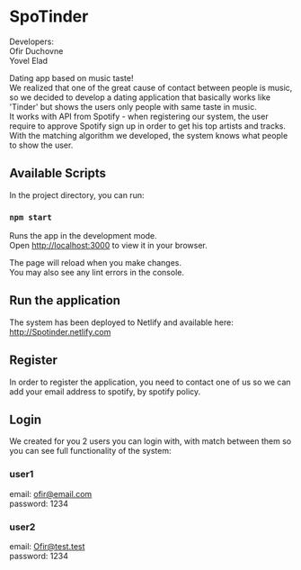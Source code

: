# SpoTinder

Developers: </br>
Ofir Duchovne </br>
Yovel Elad

Dating app based on music taste!</br>
We realized that one of the great cause of contact between people is music, so we decided to develop a dating application that basically works like 'Tinder' but shows the users only people with same taste in music.</br>
It works with API from Spotify - when registering our system, the user require to approve Spotify sign up in order to get his top artists and tracks.</br>
With the matching algorithm we developed, the system knows what people to show the user.

## Available Scripts

In the project directory, you can run:

### `npm start`

Runs the app in the development mode.\
Open [http://localhost:3000](http://localhost:3000) to view it in your browser.

The page will reload when you make changes.\
You may also see any lint errors in the console.

## Run the application

The system has been deployed to Netlify and available here:
http://Spotinder.netlify.com

## Register

In order to register the application, you need to contact one of us so we can add your email address to spotify, by spotify policy.

## Login

We created for you 2 users you can login with, with match between them so you can see full functionality of the system:
### user1
email: ofir@email.com </br>
password: 1234
### user2
email: Ofir@test.test </br>
password: 1234



